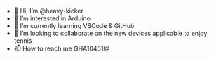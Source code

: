- 👋 Hi, I’m @heavy-kicker
- 👀 I’m interested in Arduino
- 🌱 I’m currently learning VSCode & GitHub
- 💞️ I’m looking to collaborate on the new devices applicable to enjoy tennis
- 📫 How to reach me GHA10451@

<!---
heavy-kicker/heavy-kicker is a ✨ special ✨ repository because its `README.md` (this file) appears on your GitHub profile.
You can click the Preview link to take a look at your changes.
--->
